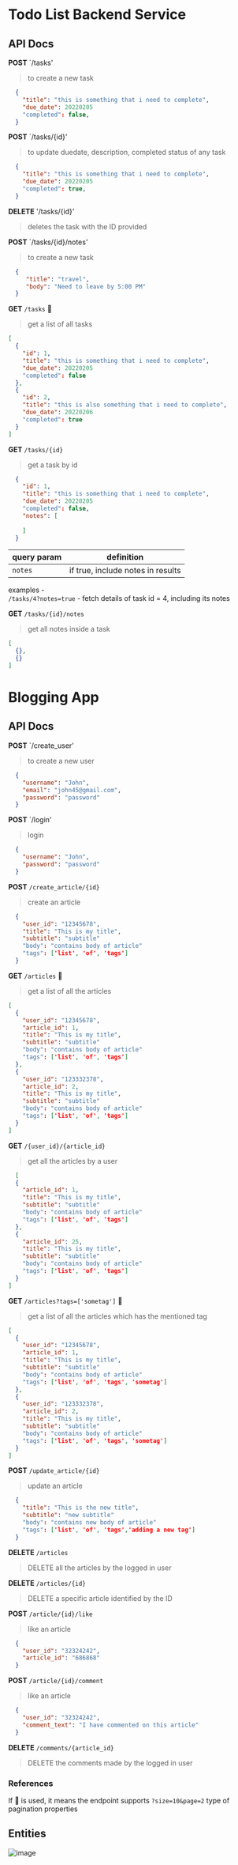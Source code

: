# Todo List Backend Service 

## API Docs 

**POST** `/tasks'
> to create a new task

```json 
  {
    "title": "this is something that i need to complete",
    "due_date": 20220205
    "completed": false,
  }
```
**POST** `/tasks/{id}'
> to update duedate, description, completed status of any task

```json 
  {
    "title": "this is something that i need to complete",
    "due_date": 20220205
    "completed": true,
  }
```

**DELETE** '/tasks/{id}'
> deletes the task with the ID provided


**POST** `/tasks/{id}/notes'
> to create a new task

```json 
  {
     "title": "travel",
     "body": "Need to leave by 5:00 PM"
  }
```


**GET** `/tasks` 📄  
> get a list of all tasks 
 
```json
[
  {
    "id": 1,
    "title": "this is something that i need to complete",
    "due_date": 20220205
    "completed": false
  },
  {
    "id": 2,
    "title": "this is also something that i need to complete",
    "due_date": 20220206
    "completed": true
  }
]
```

**GET** `/tasks/{id}` 
> get a task by id 

```json 
  {
    "id": 1,
    "title": "this is something that i need to complete",
    "due_date": 20220205
    "completed": false,
    "notes": [
      
    ]
  }
```

|query param | definition | 
| -----------|-----------|
| `notes`    | if true, include notes in results | 

examples -   
`/tasks/4?notes=true`  - fetch details of task id = 4, including its notes 


**GET** `/tasks/{id}/notes` 
> get all notes inside a task 

```json
[
  {},
  {}
]
```



# Blogging App

## API Docs 

**POST** `/create_user'
> to create a new user

```json 
  {
    "username": "John",
    "email": "john45@gmail.com",
    "password": "password"
  }
```

**POST** `/login'
> login

```json 
  {
    "username": "John",
    "password": "password"
  }
```

**POST** `/create_article/{id}`
> create an article

```json 
  {
    "user_id": "12345678",
    "title": "This is my title",
	"subtitle": "subtitle"
    "body": "contains body of article"
	"tags": ['list', 'of', 'tags']
  }
```


**GET** `/articles` 📄  
> get a list of all the articles 
 
```json
[
  {
	"user_id": "12345678",
    "article_id": 1,
    "title": "This is my title",
	"subtitle": "subtitle"
    "body": "contains body of article"
	"tags": ['list', 'of', 'tags']
  },
  {
	"user_id": "123332378",
    "article_id": 2,
    "title": "This is my title",
	"subtitle": "subtitle"
    "body": "contains body of article"
	"tags": ['list', 'of', 'tags']
  }
]
```

**GET** `/{user_id}/{article_id}` 
> get all the articles by a user 

```json 
  [
  {
    "article_id": 1,
    "title": "This is my title",
	"subtitle": "subtitle"
    "body": "contains body of article"
	"tags": ['list', 'of', 'tags']
  },
  {
    "article_id": 25,
    "title": "This is my title",
	"subtitle": "subtitle"
    "body": "contains body of article"
	"tags": ['list', 'of', 'tags']
  }
]
```

**GET** `/articles?tags=['sometag']` 📄  
> get a list of all the articles which has the mentioned tag
 
```json
[
  {
	"user_id": "12345678",
    "article_id": 1,
    "title": "This is my title",
	"subtitle": "subtitle"
    "body": "contains body of article"
	"tags": ['list', 'of', 'tags', 'sometag']
  },
  {
	"user_id": "123332378",
    "article_id": 2,
    "title": "This is my title",
	"subtitle": "subtitle"
    "body": "contains body of article"
	"tags": ['list', 'of', 'tags', 'sometag']
  }
]
```

**POST** `/update_article/{id}`
> update an article

```json 
  {
    "title": "This is the new title",
	"subtitle": "new subtitle"
    "body": "contains new body of article"
	"tags": ['list', 'of', 'tags','adding a new tag']
  }
```

**DELETE** `/articles`
> DELETE all the articles by the logged in user

**DELETE** `/articles/{id}`
> DELETE a specific article identified by the ID 


**POST** `/article/{id}/like`
> like an article

```json 
  {	
	"user_id": "32324242",
    "article_id": "686868"
  }
```

**POST** `/article/{id}/comment`
> like an article

```json 
  {	
	"user_id": "32324242",
	"comment_text": "I have commented on this article"
  }
```

**DELETE** `/comments/{article_id}`
> DELETE the comments made by the logged in user



### References 

If 📄 is used, it means the endpoint supports `?size=10&page=2` type of pagination properties 

## Entities 

![image](https://user-images.githubusercontent.com/1327050/180837289-72d49220-f104-45dd-80c6-e30378ab62a6.png)

